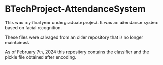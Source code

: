# BTechProject-AttendanceSystem
This was my final year undergraduate project. It was an attendance system based on facial recognition.

These files were salvaged from an older repository that is no longer maintained. 

As of February 7th, 2024 this repository contains the classifier and the pickle file obtained after encoding.
